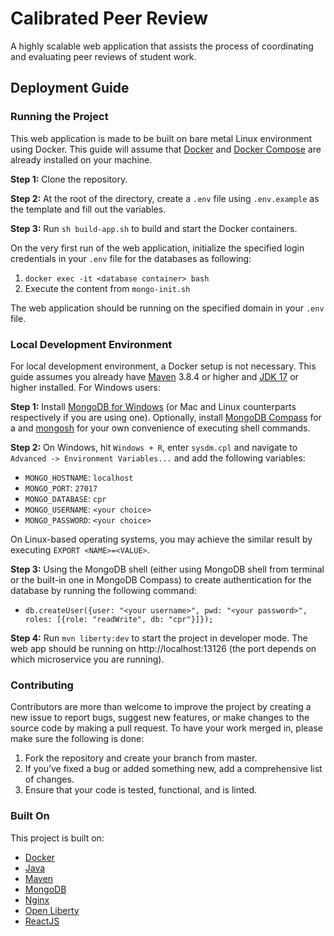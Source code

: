 # Calibrated Peer Review

A highly scalable web application that assists the process of coordinating and evaluating peer reviews of student work.

## Deployment Guide

### Running the Project

This web application is made to be built on bare metal Linux environment using Docker. This guide will assume that [Docker](https://docs.docker.com/engine/install/) and [Docker Compose](https://docs.docker.com/compose/install/) are already installed on your machine.

**Step 1:** Clone the repository.

**Step 2:** At the root of the directory, create a `.env` file using `.env.example` as the template and fill out the variables.

**Step 3:** Run `sh build-app.sh` to build and start the Docker containers.

On the very first run of the web application, initialize the specified login credentials in your `.env` file for the databases as following:
1. `docker exec -it <database container> bash`
2. Execute the content from `mongo-init.sh`

The web application should be running on the specified domain in your `.env` file.

### Local Development Environment

For local development environment, a Docker setup is not necessary. This guide assumes you already have [Maven](https://maven.apache.org/guides/getting-started/windows-prerequisites.html) 3.8.4 or higher and [JDK 17](https://openjdk.java.net/projects/jdk/17/) or higher installed. For Windows users:

**Step 1:** Install [MongoDB for Windows](https://docs.mongodb.com/manual/tutorial/install-mongodb-on-windows/#install-mongodb-community-edition) (or Mac and Linux counterparts respectively if you are using one). Optionally, install [MongoDB Compass](https://www.mongodb.com/products/compass) for a  and [mongosh](https://docs.mongodb.com/mongodb-shell/) for your own convenience of executing shell commands.

**Step 2:** On Windows, hit `Windows + R`, enter `sysdm.cpl` and navigate to `Advanced -> Environment Variables...` and add the following variables:
- `MONGO_HOSTNAME`: `localhost`
- `MONGO_PORT`: `27017`
- `MONGO_DATABASE`: `cpr`
- `MONGO_USERNAME`: `<your choice>`
- `MONGO_PASSWORD`: `<your choice>`

On Linux-based operating systems, you may achieve the similar result by executing `EXPORT <NAME>=<VALUE>`. 

**Step 3:** Using the MongoDB shell (either using MongoDB shell from terminal or the built-in one in MongoDB Compass) to create authentication for the database by running the following command:

- `db.createUser({user: "<your username>", pwd: "<your password>", roles: [{role: "readWrite", db: "cpr"}]});`

**Step 4:** Run `mvn liberty:dev` to start the project in developer mode. The web app should be running on http://localhost:13126 (the port depends on which microservice you are running).

### Contributing

Contributors are more than welcome to improve the project by creating a new issue to report bugs, suggest new features, or make changes to the source code by making a pull request. To have your work merged in, please make sure the following is done:

1. Fork the repository and create your branch from master.
2. If you’ve fixed a bug or added something new, add a comprehensive list of changes.
3. Ensure that your code is tested, functional, and is linted.

### Built On

This project is built on:

- [Docker](https://www.docker.com/)
- [Java](https://openjdk.java.net/)
- [Maven](https://maven.apache.org/)
- [MongoDB](https://www.mongodb.com/)
- [Nginx](https://www.nginx.com/)
- [Open Liberty](https://openliberty.io/)
- [ReactJS](https://reactjs.org/)
